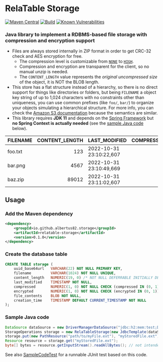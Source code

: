 RelaTable Storage
=================

[![Maven Central](https://img.shields.io/maven-central/v/io.github.albertus82.storage/relatable-storage)](https://mvnrepository.com/artifact/io.github.albertus82.storage/relatable-storage)
[![Build](https://github.com/albertus82/relatable-storage/actions/workflows/build.yml/badge.svg)](https://github.com/albertus82/relatable-storage/actions)
[![Known Vulnerabilities](https://snyk.io/test/github/albertus82/relatable-storage/badge.svg?targetFile=pom.xml)](https://snyk.io/test/github/albertus82/relatable-storage?targetFile=pom.xml)

### Java library to implement a RDBMS-based file storage with compression and encryption support

* Files are always stored internally in ZIP format in order to get CRC-32 check and AES encryption for free.
   * The compression level is customizable from [`NONE`](src/main/java/io/github/albertus82/storage/io/Compression.java#L9) to [`HIGH`](src/main/java/io/github/albertus82/storage/io/Compression.java#L18).
   * Compression and encryption are transparent for the client, so no manual *unzip* is needed.
   * The `CONTENT_LENGTH` value represents the *original uncompressed size* of the object, it is NOT the BLOB length.
* This store has a flat structure instead of a hierarchy, so there is no direct support for things like directories or folders, but being `FILENAME` a object key string of up to 1,024 characters with no constraints other than uniqueness, you can use common prefixes (like `foo/`, `bar/`) to organize your objects simulating a hierarchical structure. For more info, you can check the [Amazon S3 documentation](https://docs.aws.amazon.com/AmazonS3/latest/userguide/object-keys.html) because the semantics are similar.
* This library requires **JDK 11** and depends on the [Spring Framework](https://spring.io/projects/spring-framework) but **no Spring Context is actually needed** (see the [sample Java code](#sample-java-code) below).

| FILENAME | CONTENT_LENGTH | LAST_MODIFIED           | COMPRESSED | ENCRYPTED | FILE_CONTENTS | UUID_BASE64URL           | CREATION_TIME           |
| -------- | -------------: | ----------------------- | ---------: | --------: | ------------- | ------------------------ | ----------------------- |
| foo.txt  |            123 | 2022-10-31 23:10:22,607 |          1 |         0 | (BLOB)        | `IKn6ATU7RVa-qbykef7BfQ` | 2022-10-31 23:10:22,610 |
| bar.png  |           4567 | 2022-10-31 23:10:49,669 |          0 |         0 | (BLOB)        | `2WGTuBeQTu-iS5pUccAASQ` | 2022-10-31 23:10:49,672 |
| baz.zip  |          89012 | 2022-10-31 23:11:02,607 |          0 |         1 | (BLOB)        | `S2LzZ8f5S_6e5fT_p5N0Hw` | 2022-10-31 23:11:02,610 |

## Usage

### Add the Maven dependency

```xml
<dependency>
    <groupId>io.github.albertus82.storage</groupId>
    <artifactId>relatable-storage</artifactId>
    <version>0.1.0</version>
</dependency>
```

### Create the database table

```sql
CREATE TABLE storage (
    uuid_base64url   VARCHAR(22) NOT NULL PRIMARY KEY,
    filename         VARCHAR(1024) NOT NULL UNIQUE,
    content_length   NUMERIC(19, 0) /* NOT NULL DEFERRABLE INITIALLY DEFERRED */ CHECK (content_length >= 0),
    last_modified    TIMESTAMP NOT NULL,
    compressed       NUMERIC(1, 0) NOT NULL CHECK (compressed IN (0, 1)),
    encrypted        NUMERIC(1, 0) NOT NULL CHECK (encrypted IN (0, 1)),
    file_contents    BLOB NOT NULL,
    creation_time    TIMESTAMP DEFAULT CURRENT_TIMESTAMP NOT NULL
);
```

### Sample Java code

```java
DataSource dataSource = new DriverManagerDataSource("jdbc:h2:mem:test;DB_CLOSE_DELAY=-1"); // replace with your connection string or connection pool
StorageOperations storage = new RelaTableStorage(new JdbcTemplate(dataSource), "STORAGE", new FileBufferedBlobExtractor()); // can be customized, see Javadoc
storage.put(new PathResource("path/to/myFile.ext"), "myStoredFile.ext"); // the second argument can be prefixed to simulate a hierarchical structure
Resource resource = storage.get("myStoredFile.ext");
byte[] bytes = resource.getInputStream().readAllBytes(); // not intended for reading input streams with large amounts of data!
```

See also [SampleCodeTest](src/test/java/io/github/albertus82/storage/jdbc/SampleCodeTest.java) for a runnable JUnit test based on this code.

